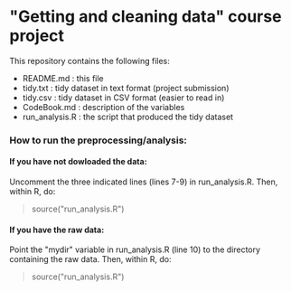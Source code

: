 # "Getting and cleaning data" course project

This repository contains the following files:
- README.md : this file
- tidy.txt : tidy dataset in text format (project submission)
- tidy.csv : tidy dataset in CSV format (easier to read in) 
- CodeBook.md : description of the variables
- run_analysis.R : the script that produced the tidy dataset

### How to run the preprocessing/analysis:

#### If you have not dowloaded the data:
Uncomment the three indicated lines (lines 7-9) in run_analysis.R.
Then, within R, do:
> source("run_analysis.R")

#### If you have the raw data:
Point the "mydir" variable in run_analysis.R (line 10) to the directory
containing the raw data.  Then, within R, do:
> source("run_analysis.R")

